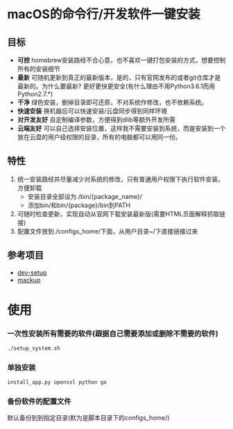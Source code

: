# macOS的命令行/开发软件一键安装

## 目标

- **可控** homebrew安装路经不合心意，也不喜欢一键打包安装的方式，想要控制所有的安装细节
- **最新** 可随机更新到真正的最新版本，是的，只有官网发布的或者git仓库才是最新的。为什么要最新? 更好更快更安全(有什么理由不用Python3.6.1而用Python2.7.*)
- **干净** 绿色安装，删掉目录即可还原，不对系统作修改，也不依赖系统。
- **快速安装** 换机器后可以快速安装/云盘同步得到同样环境
- **对开发友好** 自定制编译参数，方便得到dlib等额外开发所需
- **云端友好** 可以自己选择安装位置，这样我不需要安装到系统，而是安装到一个放在云盘的用户级权限的目录，所有的电脑都可以用同一份。

## 特性

1. 统一安装路经并尽量减少对系统的修改，只有普通用户权限下执行软件安装，方便卸载
    * 安装目录全部设为./bin/{package_name}/
    * 添加bin/和bin/{package}/bin到PATH
2. 可随时检查更新，实现自动从官网下载安装最新版(需要HTML页面解释抓取链接)
3. 配置文件放到./configs_home/下面，从用户目录~/下直接链接过来

## 参考项目
* [dev-setup](https://github.com/donnemartin/dev-setup)
* [mackup](https://github.com/lra/mackup)

# 使用
### 一次性安装所有需要的软件(跟据自己需要添加或删除不需要的软件)
```bash
./setup_system.sh
```

### 单独安装
```bash
install_app.py openssl python go
```

### 备份软件的配置文件

默认备份到到指定目录(默为是脚本目录下的configs_home/)
